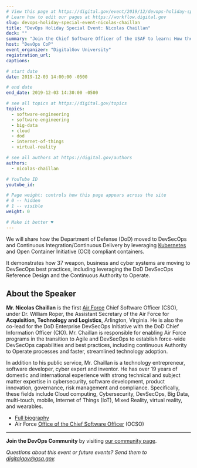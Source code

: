 ```yaml
---
# View this page at https://digital.gov/event/2019/12/devops-holiday-special-event-nicolas-chaillan
# Learn how to edit our pages at https://workflow.digital.gov
slug: devops-holiday-special-event-nicolas-chaillan
title: "DevOps Holiday Special Event: Nicolas Chaillan"
deck: ""
summary: "Join the Chief Software Officer of the USAF to learn: How the DoD moved to Kubernetes and Istio."
host: "DevOps CoP"
event_organizer: "DigitalGov University"
registration_url: 
captions: 

# start date
date: 2019-12-03 14:00:00 -0500

# end date
end_date: 2019-12-03 14:30:00 -0500

# see all topics at https://digital.gov/topics
topics: 
  - software-engineering
  - software-engineering
  - big-data
  - cloud
  - dod
  - internet-of-things
  - virtual-reality

# see all authors at https://digital.gov/authors
authors: 
  - nicolas-chaillan

# YouTube ID
youtube_id: 

# Page weight: controls how this page appears across the site
# 0 -- hidden
# 1 -- visible
weight: 0

# Make it better ♥
---
```


We will share how the Department of Defense (DoD) moved to DevSecOps and Continuous Integration/Continuous Delivery by leveraging [Kubernetes](https://software.af.mil/training/kubernetes/) and Open Container Initiative (OCI) compliant containers.

It demonstrates how 37 weapon, business and cyber systems are moving to DevSecOps best practices, including leveraging the DoD DevSecOps Reference Design and the Continuous Authority to Operate.

## About the Speaker

**Mr. Nicolas Chaillan** is the first [Air Force](https://www.af.mil/) Chief Software Officer (CSO), under Dr. William Roper, the Assistant Secretary of the Air Force for **Acquisition, Technology and Logistics**, Arlington, Virginia. He is also the co-lead for the DoD Enterprise DevSecOps Initiative with the DoD Chief Information Officer (CIO). Mr. Chaillan is responsible for enabling Air Force programs in the transition to Agile and DevSecOps to establish force-wide DevSecOps capabilities and best practices, including continuous Authority to Operate processes and faster, streamlined technology adoption.

In addition to his public service, Mr. Chaillan is a technology entrepreneur, software developer, cyber expert and inventor. He has over 19 years of domestic and international experience with strong technical and subject matter expertise in cybersecurity, software development, product innovation, governance, risk management and compliance. Specifically, these fields include Cloud computing, Cybersecurity, DevSecOps, Big Data, multi-touch, mobile, Internet of Things (IoT), Mixed Reality, virtual reality, and wearables.

* [Full biography](https://www.af.mil/About-Us/Biographies/Display/Article/1926281/nicolas-m-chaillan/)
* Air Force [Office of the Chief Software Officer](https://software.af.mil/) (OCSO)

---

**Join the DevOps Community** by visiting [our community page](https://digital.gov/communities/devops/).

_Questions about this event or future events? Send them to [digitalgov@gsa.gov](mailto:digitalgov@gsa.gov)._
